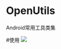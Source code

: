 # OpenUtils
Android常用工具类集

#使用
[![](https://jitpack.io/v/glassweichao/OpenUtils.svg)](https://jitpack.io/#glassweichao/OpenUtils)
